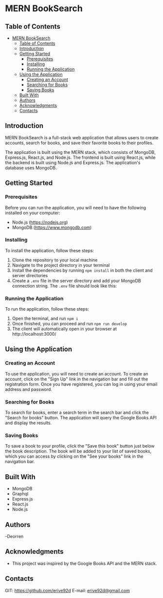 # MERN BookSearch

## Table of Contents

- [MERN BookSearch](#mern-booksearch)
  - [Table of Contents](#table-of-contents)
  - [Introduction](#introduction)
  - [Getting Started](#getting-started)
    - [Prerequisites](#prerequisites)
    - [Installing](#installing)
    - [Running the Application](#running-the-application)
  - [Using the Application](#using-the-application)
    - [Creating an Account](#creating-an-account)
    - [Searching for Books](#searching-for-books)
    - [Saving Books](#saving-books)
  - [Built With](#built-with)
  - [Authors](#authors)
  - [Acknowledgments](#acknowledgments)
  - [Contacts](#contacts)

## Introduction

MERN BookSearch is a full-stack web application that allows users to create accounts, search for books, and save their favorite books to their profiles.

The application is built using the MERN stack, which consists of MongoDB, Express.js, React.js, and Node.js. The frontend is built using React.js, while the backend is built using Node.js and Express.js. The application's database uses MongoDB.

## Getting Started

### Prerequisites

Before you can run the application, you will need to have the following installed on your computer:

- Node.js (https://nodejs.org)
- MongoDB (https://www.mongodb.com)

### Installing

To install the application, follow these steps:

1. Clone the repository to your local machine
2. Navigate to the project directory in your terminal
3. Install the dependencies by running `npm install` in both the client and server directories
4. Create a `.env` file in the server directory and add your MongoDB connection string. The `.env` file should look like this:

### Running the Application

To run the application, follow these steps:

1. Open the terminal, and run `npm i`
2. Once finished, you can proceed and run `npm run develop`
3. The client will automatically open in your browser at http://localhost:3000/

## Using the Application

### Creating an Account

To use the application, you will need to create an account. To create an account, click on the "Sign Up" link in the navigation bar and fill out the registration form. Once you have registered, you can log in using your email address and password.

### Searching for Books

To search for books, enter a search term in the search bar and click the "Search for books" button. The application will query the Google Books API and display the results.

### Saving Books

To save a book to your profile, click the "Save this book" button just below the book description. The book will be added to your list of saved books, which you can access by clicking on the "See your books" link in the navigation bar.

## Built With

- MongoDB
- Graphql
- Express.js
- React.js
- Node.js

## Authors

-Deorren

## Acknowledgments

- This project was inspired by the Google Books API and the MERN stack.

## Contacts

GIT: https://github.com/erive92d
E-mail: erive92d@gmail.com

